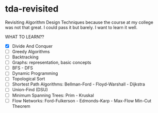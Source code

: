 # tda-revisited

Revisiting Algorithm Design Techniques because the course at my college was not that great. I could pass it but barely. I want to learn it well.

WHAT TO LEARN??

- [x] Divide And Conquer
- [ ] Greedy Algorithms
- [ ] Backtracking
- [ ] Graphs: representation, basic concepts
- [ ] BFS - DFS
- [ ] Dynamic Programming
- [ ] Topological Sort
- [ ] Shortest Path Algorithms: Bellman-Ford - Floyd-Warshall - Dijkstra
- [ ] Union-Find (DSU)
- [ ] Minimum Spanning Trees: Prim - Kruskal
- [ ] Flow Networks: Ford-Fulkerson - Edmonds-Karp - Max-Flow Min-Cut Theorem
